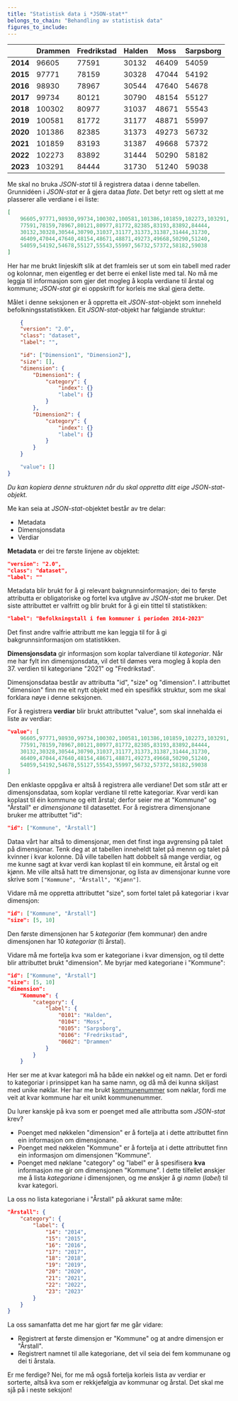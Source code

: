 ```yaml
---
title: "Statistisk data i *JSON-stat*"
belongs_to_chain: "Behandling av statistisk data"
figures_to_include:
---
```


|          | **Drammen** | **Fredrikstad** | **Halden** | **Moss** | **Sarpsborg** |
|----------|-------------|-----------------|------------|----------|---------------|
| **2014** |       96605 |           77591 |      30132 |    46409 |         54059 |
| **2015** |       97771 |           78159 |      30328 |    47044 |         54192 |
| **2016** |       98930 |           78967 |      30544 |    47640 |         54678 |
| **2017** |       99734 |           80121 |      30790 |    48154 |         55127 |
| **2018** |      100302 |           80977 |      31037 |    48671 |         55543 |
| **2019** |      100581 |           81772 |      31177 |    48871 |         55997 |
| **2020** |      101386 |           82385 |      31373 |    49273 |         56732 |
| **2021** |      101859 |           83193 |      31387 |    49668 |         57372 |
| **2022** |      102273 |           83892 |      31444 |    50290 |         58182 |
| **2023** |      103291 |           84444 |      31730 |    51240 |         59038 |

Me skal no bruka *JSON-stat* til å registrera dataa i denne tabellen. Grunnidéen i *JSON-stat* er å gjera dataa *flate*. Det betyr rett og slett at me plasserer alle verdiane i ei liste:

```json
[ 
    96605,97771,98930,99734,100302,100581,101386,101859,102273,103291,
    77591,78159,78967,80121,80977,81772,82385,83193,83892,84444,
    30132,30328,30544,30790,31037,31177,31373,31387,31444,31730,
    46409,47044,47640,48154,48671,48871,49273,49668,50290,51240,
    54059,54192,54678,55127,55543,55997,56732,57372,58182,59038
]
```
Her har me brukt linjeskift slik at det framleis ser ut som ein tabell med rader og kolonnar, men eigentleg er det berre ei enkel liste med tal. No må me leggja til informasjon som gjer det mogleg å kopla verdiane til årstal og kommune; *JSON-stat* gir ei oppskrift for korleis me skal gjera dette.

Målet i denne seksjonen er å oppretta eit *JSON-stat*-objekt som inneheld befolkningsstatistikken. Eit *JSON-stat*-objekt har følgjande struktur:

```json
    {
    "version": "2.0",
    "class": "dataset",
    "label": "", 

    "id": ["Dimension1", "Dimension2"],
    "size": [], 
    "dimension": {
        "Dimension1": {
            "category": {
                "index": {}
                "label": {}
            }
        },
        "Dimension2": {
            "category": {
                "index": {}
                "label": {}
            }
        } 
    }

    "value": []
}
```

*Du kan kopiera denne strukturen når du skal oppretta ditt eige *JSON-stat*-objekt.*

Me kan seia at *JSON-stat*-objektet består av tre delar:

- Metadata
- Dimensjonsdata
- Verdiar

**Metadata** er dei tre første linjene av objektet:

```json
"version": "2.0",
"class": "dataset",
"label": ""
```

Metadata blir brukt for å gi relevant bakgrunnsinformasjon; dei to første attributta er obligatoriske og fortel kva utgåve av *JSON-stat* me bruker. Det siste attributtet er valfritt og blir brukt for å gi ein tittel til statistikken:

```json 
"label": "Befolkningstall i fem kommuner i perioden 2014-2023"
```

Det finst andre valfrie attributt me kan leggja til for å gi bakgrunnsinformasjon om statistikken.

**Dimensjonsdata** gir informasjon som koplar talverdiane til *kategoriar*. Når me har fylt inn dimensjonsdata, vil det til dømes vera mogleg å kopla den 37. verdien  til kategoriane "2021" og "Fredrikstad".

Dimensjonsdataa består av attributta "id", "size" og "dimension". I attributtet "dimension"  finn me eit nytt objekt med ein spesifikk struktur, som me skal forklara nøye i denne seksjonen.

For å registrera **verdiar** blir brukt attributtet "value", som skal innehalda ei liste av verdiar:

```json
"value": [ 
    96605,97771,98930,99734,100302,100581,101386,101859,102273,103291,
    77591,78159,78967,80121,80977,81772,82385,83193,83892,84444,
    30132,30328,30544,30790,31037,31177,31373,31387,31444,31730,
    46409,47044,47640,48154,48671,48871,49273,49668,50290,51240,
    54059,54192,54678,55127,55543,55997,56732,57372,58182,59038
]
```

Den enklaste oppgåva er altså å registrera alle verdiane! Det som står att er dimensjonsdataa, som koplar verdiane til rette kategoriar. Kvar verdi kan koplast til éin kommune og eitt årstal; derfor seier me at "Kommune" og "Årstall" er *dimensjonane* til datasettet. For å registrera dimensjonane bruker me attributtet "id":

```json
"id": ["Kommune", "Årstall"]
```

Dataa vårt har altså to dimensjonar, men det finst inga avgrensing på talet på dimensjonar. Tenk deg at at tabellen inneheldt talet på mennn og talet på kvinner i kvar kolonne. Då ville tabellen hatt dobbelt så mange verdiar, og me kunne sagt at kvar verdi kan koplast til ein kommune, eit årstal og eit kjønn.  Me ville altså hatt tre dimensjonar, og lista av dimensjonar kunne vore skrive som `["Kommune", "Årstall", "Kjønn"]`.

Vidare må me oppretta attributtet "size", som fortel talet på kategoriar i kvar dimensjon:

```json
"id": ["Kommune", "Årstall"]
"size": [5, 10]
```

Den første dimensjonen har 5 *kategoriar* (fem kommunar) den andre dimensjonen har 10 *kategoriar* (ti årstal).

Vidare må me fortelja kva som er kategoriane i kvar dimensjon, og til dette blir attributtet brukt "dimension". Me byrjar med kategoriane i "Kommune":

```json
"id": ["Kommune", "Årstall"]
"size": [5, 10]
"dimension":
    "Kommune": {
        "category": {
            "label": {
                "0101": "Halden",
                "0104": "Moss", 
                "0105": "Sarpsborg",
                "0106": "Fredrikstad",
                "0602": "Drammen"
            }
        }
    }
```

Her ser me at kvar kategori må ha både ein nøkkel og eit namn. Det er fordi to kategoriar i prinsippet kan ha same namn, og då må dei kunna skiljast med unike nøklar. Her har me brukt [kommunenummer](https://snl.no/kommunenummer) som nøklar, fordi me veit at kvar kommune har eit unikt kommunenummer.

Du lurer kanskje på kva som er poenget med alle attributta som *JSON-stat* krev?

* Poenget med nøkkelen "dimension" er å fortelja at i dette attributtet finn ein informasjon om dimensjonane.
* Poenget med nøkkelen "Kommune" er å fortelja at i dette attributtet finn ein informasjon om dimensjonen "Kommune".
* Poenget med nøklane "category" og "label" er å spesifisera **kva** informasjon me gir om dimensjonen "Kommune". I dette tilfellet ønskjer me å lista *kategoriane* i dimensjonen, og me ønskjer å gi *namn* (*label*) til kvar kategori.

La oss no lista kategoriane i "Årstall" på akkurat same måte:

```json
"Årstall": {
    "category": {
        "label": {
            "14": "2014",
            "15": "2015",
            "16": "2016",
            "17": "2017",
            "18": "2018",
            "19": "2019",
            "20": "2020",
            "21": "2021",
            "22": "2022",
            "23": "2023"
        }
    }
}
```

La oss samanfatta det me har gjort før me går vidare:

* Registrert at første dimensjon er "Kommune" og at andre dimensjon er "Årstall".
* Registrert namnet til alle kategoriane, det vil seia dei fem kommunane og dei ti årstala.

Er me ferdige? Nei, for me må også fortelja korleis lista av verdiar er sorterte, altså kva som er rekkjefølgja av kommunar og årstal. Det skal me sjå på i neste seksjon!

